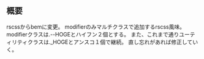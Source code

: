 ## 概要

rscssからbemに変更。
modifierのみマルチクラスで追加するrscss風味。
modifierクラスは.--HOGEとハイフン２個とする。
また、これまで通りユーティリティクラスは._HOGEとアンスコ１個で継続。
直し忘れがあれば修正していく。

